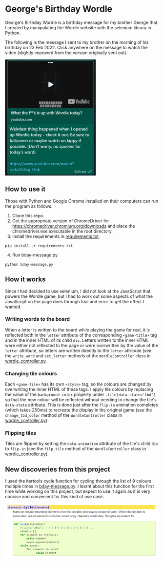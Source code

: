 # George's Birthday Wordle

George's Birthday Wordle is a birthday message for my brother George that I created by manipulating the Wordle website with the selenium library in Python.

The following is the message I sent to my brother on the morning of his birthday on 23 Feb 2022. Click anywhere on the message to watch the video (slightly improved from the version originally sent out).

<a href="https://www.youtube.com/watch?v=Vi0Uh2IP2JM"><img src="readme-img/whatsapp.PNG"></a>

## How to use it

Those with Python and Google Chrome installed on their computers can run the program as follows:

1. Clone this repo.
2. Get the appropriate version of ChromeDriver for https://chromedriver.chromium.org/downloads and place the chromedriver.exe executable in the root directory.
3. Install the requirements in [requirements.txt](requirements.txt).
```
pip install -r requirements.txt
```
4. Run bday-message.py
```
python bday-message.py
```

## How it works

Since I had decided to use selenium, I did not look at the JavaScript that powers the Wordle game, but I had to work out some aspects of what the JavaScript on the page does through trial and error to get the effect I wanted.

### Writing words to the board

When a letter is written to the board while playing the game for real, it is reflected both in the `letter` attribute of the corresponding `<game-title>` tag and in the inner HTML of its child `div`. Letters written to the inner HTML were either not reflected to the page or were overwritten by the value of the `letter` attribute, so letters are written directly to the `letter` attribute (see the `write_word` and `set_letter` methods of the `WordleController` class in [wordle_controller.py](wordle_controller.py).

### Changing tile colours

Each `<game-tile>` has its own `<style>` tag, so tile colours are changed by overwriting the inner HTML of these tags. I apply tile colours by replacing the value of the `background-color` property under `.tile[data-state='tbd']` so that the new colour will be reflected without needing to change the tile's `data-state` attribute. This is done just after the `flip-in` animation completes (which takes 250ms) to recreate the display in the original game (see the `change_tbd_color` method of the `WordleController` class in [wordle_controller.py](wordle_controller.py)).

### Flipping tiles

Tiles are flipped by setting the `data-animation` attribute of the tile's child `div` to `flip-in` (see the `filp_tile` method of the `WordleController` class in [wordle_controller.py](wordle_controller.py)). 

## New discoveries from this project

I used the itertools cycle function for cycling through the list of 9 colours multiple times in [bday-message.py](bday-message.py). I learnt about this function for the first time while working on this project, but expect to use it again as it is very concise and convenient for this kind of use case.

<a href="https://docs.python.org/3/library/itertools.html#:~:text=itertools.cycle(iterable)"><img src="readme-img/itertools-cycle.PNG"></a>